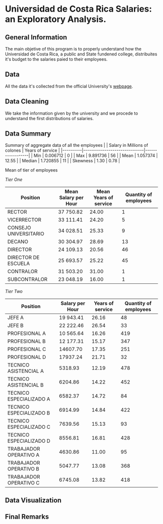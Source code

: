 # Universidad de Costa Rica Salaries: an Exploratory Analysis.
## General Information
The main objetive of this program is to properly understand how the Universidad de Costa Rica, a public and State fundened college, distribuites it's budget to the salaries paied to their employees.

## Data
All the data it's collected from the official University's [webpage](https://transparencia.ucr.ac.cr/).

## Data Cleaning
We take the information given by the university and we procede to understand the first distributions of salaries. 

## Data Summary

Summary of aggregate data of all the employees
|          | Salary in Millions of colones | Years of service |
|----------|-------------------------------|------------------|
| Min      | 0.006712                      | 0                |
| Max      | 9.891736                      | 56               |
| Mean     | 1.057374                      | 12.55            |
| Median   | 1.720855                      | 11               |
| Skewness | 1.30                          | 0.78             |

Mean of tier of employees

*Tier One*

| Position              | Mean Salary per Hour | Mean Years of service | Quantity of employees |
|-----------------------|-----------------|------------------|-----------------------|
| RECTOR                | 37 750.82       | 24.00            | 1                     |
| VICERRECTOR           | 33 111.41       | 24.20            | 5                     |
| CONSEJO UNIVERSITARIO | 34 028.51       | 25.33            | 9                     |
| DECANO                | 30 304.97       | 28.69            | 13                    |
| DIRECTOR              | 24 109.13       | 20.56            | 46                    |
| DIRECTOR DE ESCUELA   | 25 693.57       | 25.22            | 45                    |
| CONTRALOR             | 31 503.20       | 31.00            | 1                     |
| SUBCONTRALOR          | 23 048.19       | 16.00            | 1                     |

*Tier Two*

| Position                | Salary per Hour | Years of service | Quantity of employees |
|-------------------------|-----------------|------------------|-----------------------|
| JEFE A                  | 19 943.41       | 26.16            | 48                    |
| JEFE B                  | 22 222.46       | 26.54            | 33                    |
| PROFESIONAL A           | 10 565.64       | 16.26            | 419                   |
| PROFESIONAL B           | 12 177.31       | 15.17            | 347                   |
| PROFESIONAL C           | 14607.70        | 17.35            | 251                   |
| PROFESIONAL D           | 17937.24        | 21.71            | 32                    |
| TECNICO ASISTENCIAL A   | 5318.93         | 12.19            | 478                   |
| TECNICO ASISTENCIAL B   | 6204.86         | 14.22            | 452                   |
| TECNICO ESPECIALIZADO A | 6582.37         | 14.72            | 84                    |
| TECNICO ESPECIALIZADO B | 6914.99         | 14.84            | 422                   |
| TECNICO ESPECIALIZADO C | 7639.56         | 15.13            | 93                    |
| TECNICO ESPECIALIZADO D | 8556.81         | 16.81            | 428                   |
| TRABAJADOR OPERATIVO A  | 4630.86         | 11.00            | 95                    |
| TRABAJADOR OPERATIVO B  | 5047.77         | 13.08            | 368                   |
| TRABAJADOR OPERATIVO C  | 6745.08         | 13.82            | 418                   |
## Data Visualization 


## Final Remarks
